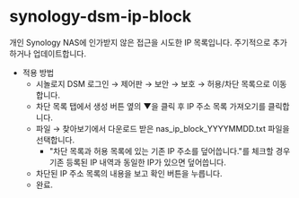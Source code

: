 ﻿# synology-dsm-ip-block

개인 Synology NAS에 인가받지 않은 접근을 시도한 IP 목록입니다.
주기적으로 추가하거나 업데이트합니다.

* 적용 방법
  * 시놀로지 DSM 로그인 → 제어판 → 보안 → 보호 → 허용/차단 목록으로 이동합니다.
  * 차단 목록 탭에서 생성 버튼 옆의 ▼을 클릭 후 IP 주소 목록 가져오기를 클릭합니다.
  * 파일 → 찾아보기에서 다운로드 받은 nas_ip_block_YYYYMMDD.txt 파일을 선택합니다.
    * "차단 목록과 허용 목록에 있는 기존 IP 주소를 덮어씁니다."를 체크할 경우 기존 등록된 IP 내역과 동일한 IP가 있으면 덮어씁니다.
  * 차단된 IP 주소 목록의 내용을 보고 확인 버튼을 누릅니다.
  * 완료.
